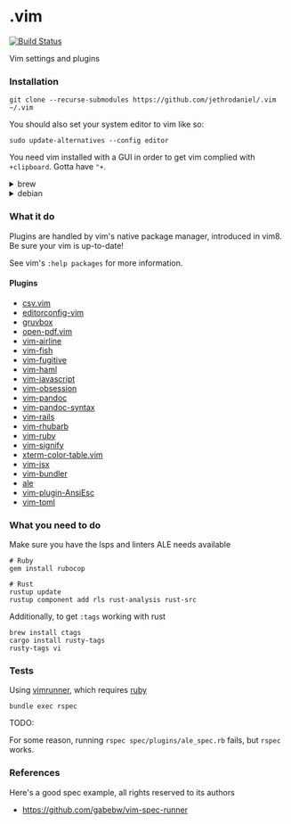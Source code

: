 # .vim

[![Build Status](https://travis-ci.com/jethrodaniel/.vim.svg?branch=master)](https://travis-ci.com/jethrodaniel/.vim)

Vim settings and plugins

### Installation

```
git clone --recurse-submodules https://github.com/jethrodaniel/.vim ~/.vim
```

You should also set your system editor to vim like so:

```
sudo update-alternatives --config editor
```

You need vim installed with a GUI in order to get vim complied with `+clipboard`. Gotta have `"+`.

<details><summary>brew</summary>

TODO: correct this

If you're using [brew](https://brew.sh/), you'll need to install the gui in

```
brew edit vim
```

Replace:

 - `"--enable-gui=no"` with `"--enable-gui=gnome"`
 - `"--without-x"`, with `"--with-x"`

Add:

 - `"--with-features=huge"`

```
brew reinstall vim --build-from-source
```

</details>

<details><summary>debian</summary>

```
sudo apt install vim-gnome
```

</details>

### What it do

Plugins are handled by vim's native package manager, introduced in vim8. Be sure your vim is up-to-date!

See vim's `:help packages` for more information.

#### Plugins

- [csv.vim](https://github.com/chrisbra/csv.vim)
- [editorconfig-vim](https://github.com/editorconfig/editorconfig-vim.git)
- [gruvbox](https://github.com/morhetz/gruvbox.git)
- [open-pdf.vim](https://github.com/rhysd/open-pdf.vim.git)
- [vim-airline](https://github.com/vim-airline/vim-airline.git)
- [vim-fish](https://github.com/dag/vim-fish.git)
- [vim-fugitive](https://github.com/tpope/vim-fugitive.git)
- [vim-haml](https://github.com/tpope/vim-haml.git)
- [vim-javascript](https://github.com/pangloss/vim-javascript.git)
- [vim-obsession](https://github.com/tpope/vim-obsession.git)
- [vim-pandoc](https://github.com/vim-pandoc/vim-pandoc.git)
- [vim-pandoc-syntax](https://github.com/vim-pandoc/vim-pandoc-syntax.git)
- [vim-rails](https://github.com/tpope/vim-rails.git)
- [vim-rhubarb](https://github.com/tpope/vim-rhubarb.git)
- [vim-ruby](https://github.com/vim-ruby/vim-ruby.git)
- [vim-signify](https://github.com/mhinz/vim-signify.git)
- [xterm-color-table.vim](https://github.com/guns/xterm-color-table.vim.git)
- [vim-jsx](https://github.com/mxw/vim-jsx.git)
- [vim-bundler](https://github.com/tpope/vim-bundler.git)
- [ale](https://github.com/w0rp/ale.git)
- [vim-plugin-AnsiEsc](https://github.com/powerman/vim-plugin-AnsiEsc.git)
- [vim-toml](https://github.com/cespare/vim-toml.git)

### What you need to do

Make sure you have the lsps and linters ALE needs available

```
# Ruby
gem install rubocop

# Rust
rustup update
rustup component add rls rust-analysis rust-src
```

Additionally, to get `:tags` working with rust

```
brew install ctags
cargo install rusty-tags
rusty-tags vi
```

### Tests

Using [vimrunner](https://github.com/AndrewRadev/vimrunner), which requires [ruby](https://www.ruby-lang.org/en/)

```
bundle exec rspec
```

TODO:

For some reason, running `rspec spec/plugins/ale_spec.rb` fails, but `rspec` works.

### References

Here's a good spec example, all rights reserved to its authors

- https://github.com/gabebw/vim-spec-runner
